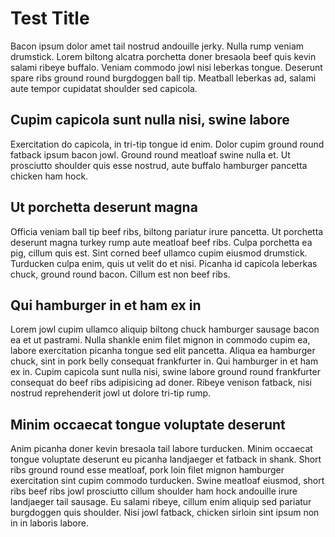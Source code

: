 # Test Title

Bacon ipsum dolor amet tail nostrud andouille jerky. Nulla rump veniam drumstick. Lorem biltong alcatra porchetta doner bresaola beef quis kevin salami ribeye buffalo. Veniam commodo jowl nisi leberkas tongue. Deserunt spare ribs ground round burgdoggen ball tip. Meatball leberkas ad, salami aute tempor cupidatat shoulder sed capicola.

## Cupim capicola sunt nulla nisi, swine labore

Exercitation do capicola, in tri-tip tongue id enim. Dolor cupim ground round fatback ipsum bacon jowl. Ground round meatloaf swine nulla et. Ut prosciutto shoulder quis esse nostrud, aute buffalo hamburger pancetta chicken ham hock.

## Ut porchetta deserunt magna

Officia veniam ball tip beef ribs, biltong pariatur irure pancetta. Ut porchetta deserunt magna turkey rump aute meatloaf beef ribs. Culpa porchetta ea pig, cillum quis est. Sint corned beef ullamco cupim eiusmod drumstick. Turducken culpa enim, quis ut velit do et nisi. Picanha id capicola leberkas chuck, ground round bacon. Cillum est non beef ribs.

## Qui hamburger in et ham ex in

Lorem jowl cupim ullamco aliquip biltong chuck hamburger sausage bacon ea et ut pastrami. Nulla shankle enim filet mignon in commodo cupim ea, labore exercitation picanha tongue sed elit pancetta. Aliqua ea hamburger chuck, sint in pork belly consequat frankfurter in. Qui hamburger in et ham ex in. Cupim capicola sunt nulla nisi, swine labore ground round frankfurter consequat do beef ribs adipisicing ad doner. Ribeye venison fatback, nisi nostrud reprehenderit jowl ut dolore tri-tip rump.

## Minim occaecat tongue voluptate deserunt

Anim picanha doner kevin bresaola tail labore turducken. Minim occaecat tongue voluptate deserunt eu picanha landjaeger et fatback in shank. Short ribs ground round esse meatloaf, pork loin filet mignon hamburger exercitation sint cupim commodo turducken. Swine meatloaf eiusmod, short ribs beef ribs jowl prosciutto cillum shoulder ham hock andouille irure landjaeger tail sausage. Eu salami ribeye, cillum enim aliquip sed pariatur burgdoggen quis shoulder. Nisi jowl fatback, chicken sirloin sint ipsum non in in laboris labore.
